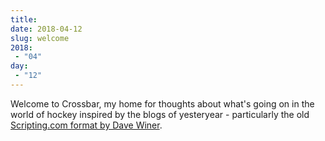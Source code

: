 ```yaml
---
title: 
date: 2018-04-12
slug: welcome
2018:
 - "04"
day:
 - "12"
---
```

Welcome to Crossbar, my home for thoughts about what's going on in the world of hockey inspired by the blogs of yesteryear - particularly the old [Scripting.com format by Dave Winer][1].

[1]: http://scripting.com/2000/09/30.html
